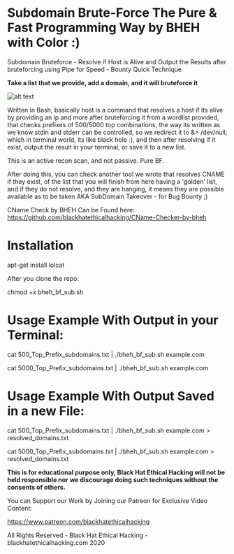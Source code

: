 # Subdomain Brute-Force The Pure & Fast Programming Way by BHEH with Color :)

Subdomain Bruteforce - Resolve if Host is Alive and Output the Results after bruteforcing using Pipe for Speed - Bounty Quick Technique

**Take a list that we provide, add a domain, and it will bruteforce it**

![alt text](https://imgur.com/dHAEbnN.png)

Written in Bash, basically host is a command that resolves a host if its alive by providing an ip and more after bruteforcing it from a wordlist provided, that checks prefixes of 500/5000 top combinations, the way its written as we know stdin and stderr can be controlled, so we redirect it to &> /dev/null; which in terminal world, its like black hole :), and then after resolving if it exist, output the result in your terminal, or save it to a new list.

This is an active recon scan, and not passive. Pure BF.

After doing this, you can check another tool we wrote that resolves CNAME if they exist, of the list that you will finish from here having a 'golden' list, and if they do not resolve, and they are hanging, it means they are possible available as to be taken AKA SubDomain Takeover - for Bug Bounty ;)

CName Check by BHEH Can be Found here:
https://github.com/blackhatethicalhacking/CName-Checker-by-bheh

# Installation

apt-get install lolcat

After you clone the repo:

chmod +x bheh_bf_sub.sh

# Usage Example With Output in your Terminal:

cat 500_Top_Prefix_subdomains.txt | ./bheh_bf_sub.sh example.com

cat 5000_Top_Prefix_subdomains.txt | ./bheh_bf_sub.sh example.com

# Usage Example With Output Saved in a new File:

cat 500_Top_Prefix_subdomains.txt | ./bheh_bf_sub.sh example.com > resolved_domains.txt

cat 5000_Top_Prefix_subdomains.txt | ./bheh_bf_sub.sh example.com > resolved_domains.txt

**This is for educational purpose only, Black Hat Ethical Hacking will not be held responsible nor we discourage doing such techniques without the consents of others.**

You can Support our Work by Joining our Patreon for Exclusive Video Content:

https://www.patreon.com/blackhatethicalhacking

All Rights Reserved - Black Hat Ethical Hacking - blackhatethicalhacking.com 2020
